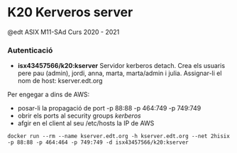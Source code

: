 # K20 Kerveros server

@edt ASIX M11-SAd Curs 2020 - 2021

### Autenticació

 * **isx43457566/k20:kserver** Servidor kerberos detach. Crea els usuaris pere pau (admin), 
   jordi, anna, marta, marta/admin i julia. Assignar-li el nom de host: kserver.edt.org


Per engegar a dins de AWS:
  *  posar-li la propagació de port -p 88:88 -p 464:749 -p 749:749
  *  obrir els ports al security groups *kerberos*
  *  afgir en el client al seu /etc/hosts la IP de AWS

```
docker run --rm --name kserver.edt.org -h kserver.edt.org --net 2hisix -p 88:88 -p 464:464 -p 749:749 -d isx43457566/k20:kserver
```

